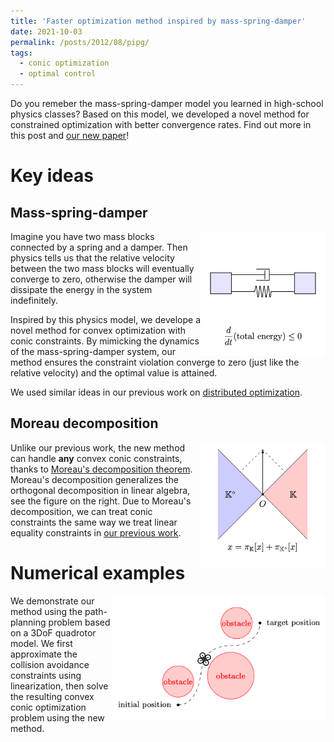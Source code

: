 ```yaml
---
title: 'Faster optimization method inspired by mass-spring-damper'
date: 2021-10-03
permalink: /posts/2012/08/pipg/
tags:
  - conic optimization
  - optimal control
---
```


Do you remeber the mass-spring-damper model you learned in high-school physics classes? Based on this model, we developed a novel method for constrained optimization with better convergence rates. Find out more in this post and [our new paper](https://arxiv.org/pdf/2108.10260.pdf)! 

# Key ideas

## Mass-spring-damper

<img src="/images/msd.png" width="200" height="200" img align='right'>

Imagine you have two mass blocks connected by a spring and a damper. Then physics tells us that the relative velocity between the two mass blocks will eventually converge to zero, otherwise the damper will dissipate the energy in the system indefinitely.

Inspired by this physics model, we develope a novel method for convex optimization with conic constraints. By mimicking the dynamics of the mass-spring-damper system, our method ensures the constraint violation converge to zero (just like the relative velocity) and the optimal value is attained. 

We used similar ideas in our previous work on [distributed optimization](https://arxiv.org/pdf/1911.06273.pdf).

## Moreau decomposition

<img src="/images/Moreau.png" width="200" height="200" img align='right' title="Moreau's decomposition">

Unlike our previous work, the new method can handle **any** convex conic constraints, thanks to [Moreau's decomposition theorem](https://www.convexoptimization.com/wikimization/index.php/Moreau%27s_decomposition_theorem). Moreau's decomposition generalizes the orthogonal decomposition in linear algebra, see the figure on the right. Due to Moreau's decomposition, we can treat conic constraints the same way we treat linear equality constraints in [our previous work](https://arxiv.org/pdf/2009.06980.pdf).   

# Numerical examples

<img src="/images/quad_path.png" width="341" height="200" img align='right'>

We demonstrate our method using the path-planning problem based on a 3DoF quadrotor model. We first approximate the collision avoidance constraints using linearization, then solve the resulting convex conic optimization problem using the new method.



